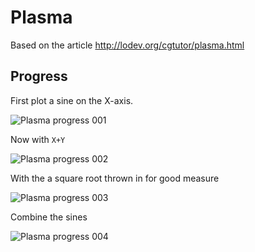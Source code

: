 # Plasma

Based on the article <http://lodev.org/cgtutor/plasma.html>

## Progress

First plot a sine on the X-axis.

![Plasma progress 001](http://assets.c7.se/skitch/plasma_progress_001-20150118-143315.png)

Now with `X+Y`

![Plasma progress 002](http://assets.c7.se/skitch/plasma_progress_002-20150118-143808.png)

With the a square root thrown in for good measure

![Plasma progress 003](http://assets.c7.se/skitch/plasma_progress_003-20150118-145540.png)

Combine the sines

![Plasma progress 004](http://assets.c7.se/skitch/plasma_progress_004-20150118-150354.png)
